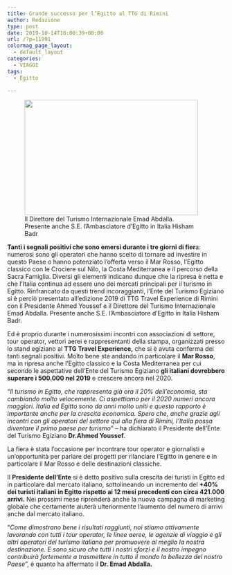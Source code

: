 ```yaml
---
title: Grande successo per l’Egitto al TTG di Rimini
author: Redazione
type: post
date: 2019-10-14T16:00:39+00:00
url: /?p=11991
colormag_page_layout:
  - default_layout
categories:
  - VIAGGI
tags:
  - Egitto

---
```

<figure id="attachment_11992" aria-describedby="caption-attachment-11992" style="width: 400px" class="wp-caption alignleft"><img decoding="async" loading="lazy" class="wp-image-11992" src="https://progressonline.it/wp-content/uploads/2019/10/TTG-300x200.jpg" alt="" width="400" height="267" /><figcaption id="caption-attachment-11992" class="wp-caption-text">Il Direttore del Turismo Internazionale Emad Abdalla. Presente anche S.E. l’Ambasciatore d’Egitto in Italia Hisham Badr</figcaption></figure>

**Tanti i segnali positivi che sono emersi durante i tre giorni di fier**a: numerosi sono gli operatori che hanno scelto di tornare ad investire in questo Paese o hanno potenziato l&#8217;offerta verso il Mar Rosso, l&#8217;Egitto classico con le Crociere sul Nilo, la Costa Mediterranea e il percorso della Sacra Famiglia. Diversi gli elementi indicano dunque che la ripresa è netta e che l&#8217;Italia continua ad essere uno dei mercati principali per il turismo in Egitto. Rinfrancato da questi trend incoraggianti, l&#8217;Ente del Turismo Egiziano si è perciò presentato all&#8217;edizione 2019 di TTG Travel Experience di Rimini con il Presidente Ahmed Youssef e il Direttore del Turismo Internazionale Emad Abdalla. Presente anche S.E. l’Ambasciatore d’Egitto in Italia Hisham Badr.

Ed è proprio durante i numerosissimi incontri con associazioni di settore, tour operator, vettori aerei e rappresentanti della stampa, organizzati presso lo stand egiziano al **TTG Travel Experience,** che si è avuta conferma dei tanti segnali positivi. Molto bene sta andando in particolare il **Mar Rosso**, ma in ripresa anche l’Egitto classico e la Costa Mediterranea per cui secondo le aspettative dell&#8217;Ente del Turismo Egiziano **gli italiani dovrebbero superare i 500.000 nel 2019** e crescere ancora nel 2020.

&#8220;_Il turismo in Egitto, che rappresenta già ora il 20% dell&#8217;economia, sta cambiando molto velocemente. Ci aspettiamo per il 2020 numeri ancora maggiori. Italia ed Egitto sono da anni molto uniti e questo rapporto è importante anche per la crescita economica. Spero che, anche grazie agli incontri con gli operatori del settore qui alla fiera di Rimini, l&#8217;Italia possa diventare il primo paese per turismo_&#8221; – ha dichiarato il Presidente dell’Ente del Turismo Egiziano **Dr.Ahmed Youssef**.

La fiera è stata l’occasione per incontrare tour operator e giornalisti e un&#8217;opportunità per parlare dei progetti per rilanciare l’Egitto in genere e in particolare il Mar Rosso e delle destinazioni classiche.

Il **Presidente dell’Ente** si è detto positivo sulla crescita dei turisti in Egitto ed in particolare dal mercato italiano, sottolineando un incremento del **+40% dei turisti italiani in Egitto rispetto ai 12 mesi precedenti con circa 421.000 arrivi.** Nei prossimi mese riprenderà anche la nuova campagna di marketing globale che certamente aiuterà ulteriormente l’aumento del numero di arrivi anche dal mercato italiano.

“_Come dimostrano bene i risultati raggiunti, noi stiamo attivamente lavorando con tutti i tour operator, le linee aeree, le agenzie di viaggio e gli altri operatori del turismo italiano per promuovere al meglio la nostra destinazione. E sono sicuro che tutti i nostri sforzi e il nostro impegno contribuirà fortemente a trasmettere in tutto il mondo la bellezza del nostro Paese_”, è quanto ha affermato il **Dr. Emad Abdalla.**